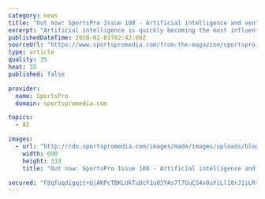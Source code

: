 ```yaml
---
category: news
title: "Out now: SportsPro Issue 108 - Artificial intelligence and venture capital"
excerpt: "Artificial intelligence is quickly becoming the most influential technology of the 21st century, with exponential advances provoking intense speculation about its true potential. Sport and games are offering an invaluable proving ground for its capabilities, and AI-powered solutions are finding use in more and more parts of the industry."
publishedDateTime: 2020-02-01T02:42:00Z
sourceUrl: "https://www.sportspromedia.com/from-the-magazine/sportspro-issue-108-artificial-intelligence-venture-capital"
type: article
quality: 35
heat: 35
published: false

provider:
  name: SportsPro
  domain: sportspromedia.com

topics:
  - AI

images:
  - url: "http://cdn.sportspromedia.com/images/made/images/uploads/blogs/SP_Magazine_Banner_D_108_720x400px_600_333.png"
    width: 600
    height: 333
    title: "Out now: SportsPro Issue 108 - Artificial intelligence and venture capital"

secured: "F8qfuqdigqit+GjAKPcTBKLUkTuDcF1u03YAs7l7GuCS4v8uYiLl18rJ1iLRtqKlcZNMJ3a4E6cEmxnvLnCMq5DwlwkxgojLx0hzH1d7RqJp8VCqcttByaxlDRbo4jMh3OTSQvBsJa9fCfWE5iTwbGCVNtAFsIEvZf8gdAoVYbYv+9m3Kvoi+XVqStOegH3XVohaaIVB5TfYAoqifrbfo6w+/q6JmFYFhcNCT9TcGH1OsKLgXDTQXLqoE1kdSL0BL8RTSpvUH7Vhmm7w7DkK5/Jmx8lfGsKhp4sX61AbJ8ZiILVIzVqnrOrXuinMEmYb;dtgD3jGl4u0MmCqiboIwqg=="
---
```


